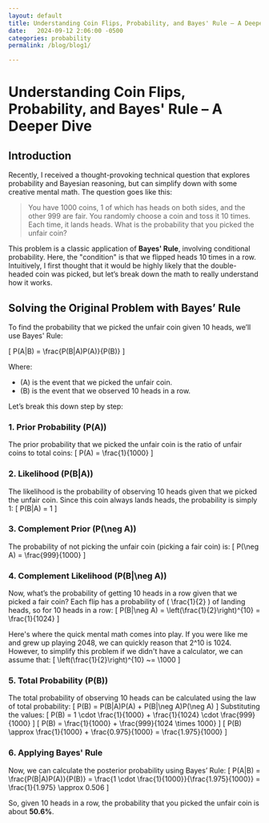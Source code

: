 ```yaml
---
layout: default
title: Understanding Coin Flips, Probability, and Bayes' Rule – A Deeper Dive
date:   2024-09-12 2:06:00 -0500
categories: probability
permalink: /blog/blog1/

---
```


# Understanding Coin Flips, Probability, and Bayes' Rule – A Deeper Dive

## Introduction

Recently, I received a thought-provoking technical question that explores probability and Bayesian reasoning, but can simplify down with some creative mental math. The question goes like this:

> You have 1000 coins, 1 of which has heads on both sides, and the other 999 are fair. You randomly choose a coin and toss it 10 times. Each time, it lands heads. What is the probability that you picked the unfair coin?

This problem is a classic application of **Bayes' Rule**, involving conditional probability. Here, the "condition" is that we flipped heads 10 times in a row. Intuitively, I first thought that it would be highly likely that the double-headed coin was picked, but let’s break down the math to really understand how it works.

## Solving the Original Problem with Bayes’ Rule

To find the probability that we picked the unfair coin given 10 heads, we’ll use Bayes' Rule:

\[
P(A|B) = \\frac{P(B|A)P(A)}{P(B)}
\]

Where:
- \(A\) is the event that we picked the unfair coin.
- \(B\) is the event that we observed 10 heads in a row.

Let’s break this down step by step:

### 1. **Prior Probability \(P(A)\)**
The prior probability that we picked the unfair coin is the ratio of unfair coins to total coins:
\[
P(A) = \\frac{1}{1000}
\]

### 2. **Likelihood \(P(B|A)\)**
The likelihood is the probability of observing 10 heads given that we picked the unfair coin. Since this coin always lands heads, the probability is simply 1:
\[
P(B|A) = 1
\]

### 3. **Complement Prior \(P(\neg A)\)**
The probability of not picking the unfair coin (picking a fair coin) is:
\[
P(\neg A) = \\frac{999}{1000}
\]

### 4. **Complement Likelihood \(P(B|\neg A)\)**
Now, what’s the probability of getting 10 heads in a row given that we picked a fair coin? Each flip has a probability of \( \\frac{1}{2} \) of landing heads, so for 10 heads in a row:
\[
P(B|\neg A) = \\left(\\frac{1}{2}\\right)^{10} = \\frac{1}{1024}
\]

Here's where the quick mental math comes into play. If you were like me and grew up playing 2048, we can quickly reason that 2^10 is 1024. However, to simplify this problem if we didn't have a calculator, we can assume that:
\[
\\left(\\frac{1}{2}\\right)^{10} ~= \\1000
\]


### 5. **Total Probability \(P(B)\)**
The total probability of observing 10 heads can be calculated using the law of total probability:
\[
P(B) = P(B|A)P(A) + P(B|\neg A)P(\neg A)
\]
Substituting the values:
\[
P(B) = 1 \\cdot \\frac{1}{1000} + \\frac{1}{1024} \\cdot \\frac{999}{1000}
\]
\[
P(B) = \\frac{1}{1000} + \\frac{999}{1024 \\times 1000}
\]
\[
P(B) \\approx \\frac{1}{1000} + \\frac{0.975}{1000} = \\frac{1.975}{1000}
\]

### 6. **Applying Bayes' Rule**
Now, we can calculate the posterior probability using Bayes’ Rule:
\[
P(A|B) = \\frac{P(B|A)P(A)}{P(B)} = \\frac{1 \\cdot \\frac{1}{1000}}{\\frac{1.975}{1000}} = \\frac{1}{1.975} \\approx 0.506
\]

So, given 10 heads in a row, the probability that you picked the unfair coin is about **50.6%**.


